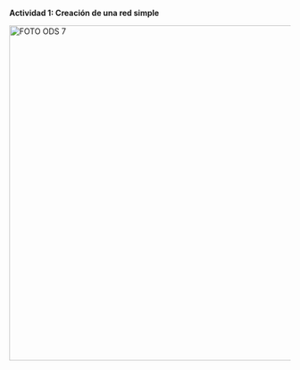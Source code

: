 **Actividad 1: Creación de una red simple**

 <p align="light"> 
  <img src="https://i.postimg.cc/MT8ZvyXB/actv1.jpg)](https://postimg.cc/CZmp2nGM)" alt="FOTO ODS 7" width="600px" />
</p>
  

